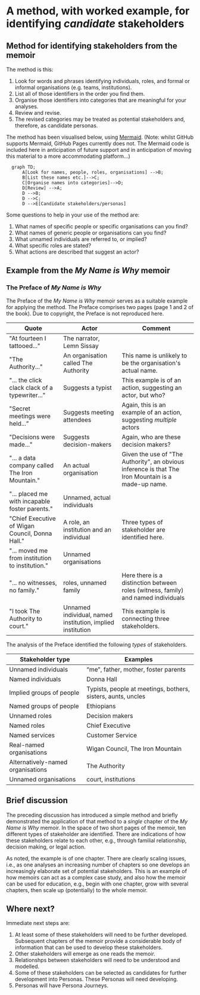 # A method, with worked example, for identifying _candidate_ stakeholders

## Method for identifying stakeholders from the memoir

The method is this:

1. Look for words and phrases identifying individuals, roles, and formal or informal organisations (e.g. teams, institutions).
2. List all of those identifiers in the order you find them.
3. Organise those identifiers into categories that are meaningful for your analyses.
4. Review and revise.
5. The revised categories may be treated as potential stakeholders and, therefore, as candidate personas.

The method has been visualised below, using [Mermaid](https://mermaid.js.org/intro/syntax-reference.html). (Note: whilst GitHub supports Mermaid, GitHub Pages currently does not. The Mermaid code is included here in anticipation of future support and in anticipation of moving this material to a more accommodating platform...)

```mermaid
  graph TD;
      A[Look for names, people, roles, organisations] -->B;
      B[List these names etc.]-->C;
      C[Organise names into categories]-->D;
      D[Review] -->A;
      D -->B;
      D -->C;
      D -->E[Candidate stakeholders/personas]
```

Some questions to help in your use of the method are:

1. What names of specific people or specific organisations can you find?
2. What names of generic people or organisations can you find?
3. What unnamed individuals are referred to, or implied?
4. What specific roles are stated?
5. What actions are described that suggest an actor?

## Example from the _My Name is Why_ memoir

### The Preface of _My Name is Why_

The Preface of the _My Name is Why_ memoir serves as a suitable example for applying the method. The Preface comprises two pages (page 1 and 2 of the book). Due to copyright, the Preface is not reproduced here.

| Quote | Actor | Comment |
| ----- | ----- | ----- |
| "At fourteen I tattooed..." | The narrator, Lemn Sissay | |
| "The Authority..."| An organisation called The Authority | This name is unlikely to be the organisation's actual name.|
| "... the click clack clack of a typewriter..."| Suggests a typist | This example is of an action, suggesting an actor, but who? |
| "Secret meetings were held...” | Suggests meeting attendees | Again, this is an example of an action, suggesting _multiple_ actors |
| "Decisions were made..." | Suggests decision-makers | Again, who are these decision makers?|
| "... a data company called The Iron Mountain." | An actual organisation | Given the use of "The Authority", an obvious inference is that The Iron Mountain is a made-up name.|
| "... placed me with incapable foster parents." | Unnamed, actual individuals | |
| "Chief Executive of Wigan Council, Donna Hall." | A role, an institution and an individual | Three types of stakeholder are identified here. |
| "... moved me from institution to institution." | Unnamed organisations | |
| "... no witnesses, no family." | roles, unnamed family| Here there is a distinction between roles (witness, family) and named individuals|
| "I took The Authority to court." | Unnamed individual, named institution, implied institution | This example is connecting three stakeholders. |

The analysis of the Preface identified the following _types_ of stakeholders.

|Stakeholder type | Examples |
| ---- | ------- |
| Unnamed individuals | “me”, father, mother, foster parents |
| Named individuals | Donna Hall |
| Implied groups of people | Typists, people at meetings, bothers, sisters, aunts, uncles|
| Named groups of people | Ethiopians |
| Unnamed roles | Decision makers |
| Named roles | Chief Executive |
| Named services | Customer Service |
| Real-named organisations | Wigan Council, The Iron Mountain |
| Alternatively-named organisations | The Authority |
| Unnamed organisations | court, institutions |

## Brief discussion

The preceding discussion has introduced a simple method and briefly demonstrated the application of that method to a _single_ chapter of the _My Name is Why_ memoir. In the space of two short pages of the memoir, ten different types of stakeholder are identified. There are indications of how these stakeholders relate to each other, e.g., through familial relationship, decision making, or legal action.

As noted, the example is of one chapter. There are clearly scaling issues, i.e., as one analyses an increasing number of chapters so one develops an increasingly elaborate set of potential stakeholders. This is an example of how memoirs can act as a complex case study, and also how the memoir can be used for education, e.g., begin with one chapter, grow with several chapters, then scale up (potentially) to the whole memoir.

## Where next?

Immediate next steps are:

1. At least some of these stakeholders will need to be further developed. Subsequent chapters of the memoir provide a considerable body of information that can be used to develop these stakeholders.
2. Other stakeholders will emerge as one reads the memoir.
3. Relationshps between stakeholders will need to be understood and modelled.
4. Some of these stakeholders can be selected as candidates for further development into Personas. These Personas will need developing.
5. Personas will have Persona Journeys.
